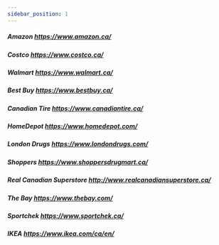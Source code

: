 ```yaml
---
sidebar_position: 1
---
```

##### Amazon https://www.amazon.ca/  
##### Costco https://www.costco.ca/
##### Walmart https://www.walmart.ca/  
##### Best Buy https://www.bestbuy.ca/  
##### Canadian Tire https://www.canadiantire.ca/  
##### HomeDepot https://www.homedepot.com/  
##### London Drugs https://www.londondrugs.com/  
##### Shoppers https://www.shoppersdrugmart.ca/  
##### Real Canadian Superstore http://www.realcanadiansuperstore.ca/  
##### The Bay https://www.thebay.com/  
##### Sportchek https://www.sportchek.ca/  
##### IKEA https://www.ikea.com/ca/en/  

